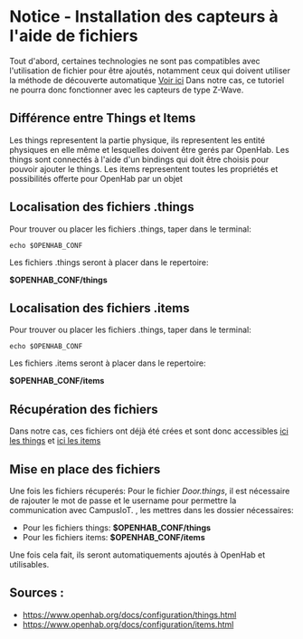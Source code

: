 # Notice - Installation des capteurs à l'aide de fichiers

Tout d'abord, certaines technologies ne sont pas compatibles avec l'utilisation de fichier pour être ajoutés, notamment ceux qui doivent utiliser la méthode de découverte automatique [Voir ici](https://www.openhab.org/docs/configuration/things.html)
Dans notre cas, ce tutoriel ne pourra donc fonctionner avec les capteurs de type Z-Wave.

## Différence entre Things et Items

Les things representent la partie physique, ils representent les entité physiques en elle même et lesquelles doivent être gerés par OpenHab. Les things sont connectés à l'aide d'un bindings qui doit être choisis pour pouvoir ajouter le things.
Les items representent toutes les propriétés et possibilités offerte pour OpenHab par un objet

## Localisation des fichiers .things

Pour trouver ou placer les fichiers .things, taper dans le terminal:

```
echo $OPENHAB_CONF
```

Les fichiers .things seront à placer dans le repertoire: 

**$OPENHAB_CONF/things**


## Localisation des fichiers .items

Pour trouver ou placer les fichiers .things, taper dans le terminal:

```
echo $OPENHAB_CONF
```

Les fichiers .items seront à placer dans le repertoire: 

**$OPENHAB_CONF/items**


## Récupération des fichiers


Dans notre cas, ces fichiers ont déjà été crées et sont donc accessibles [ici les things](https://github.com/Projet-INFO-S10/Domus-docs/tree/main/Things) et [ici les items](https://github.com/Projet-INFO-S10/Domus-docs/tree/main/Items)

## Mise en place des fichiers

Une fois les fichiers récuperés:
Pour le fichier *Door.things*, il est nécessaire de rajouter le mot de passe et le username pour permettre la communication avec CampusIoT.
, les mettres dans les dossier nécessaires: 
- Pour les fichiers things: **$OPENHAB_CONF/things**
- Pour les fichiers items: **$OPENHAB_CONF/items**

Une fois cela fait, ils seront automatiquements ajoutés à OpenHab et utilisables.


## Sources :
- https://www.openhab.org/docs/configuration/things.html
- https://www.openhab.org/docs/configuration/items.html
